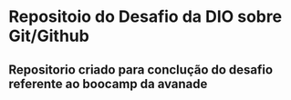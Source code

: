 # Repositoio do Desafio  da DIO  sobre Git/Github
Repositorio criado para conclução do desafio referente ao boocamp da avanade 
---
